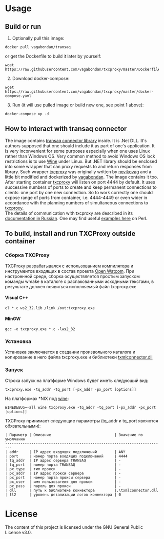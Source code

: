# Usage

## Build or run
1. Optionally pull this image:
```
docker pull vagabondan/transaq
```
or get the Dockerfile to build it later by yourself:
```
wget https://raw.githubusercontent.com/vagabondan/txcproxy/master/Dockerfile
```
2. Download docker-compose:
```
wget https://raw.githubusercontent.com/vagabondan/txcproxy/master/docker-compose.yaml
```
3. Run (it will use pulled image or build new one, see point 1 above):
```
docker-compose up -d
```

## How to interact with transaq connector
The image contains [transaq connector library](https://www.finam.ru/files/616TXmlConnector.2.21.2.zip) inside. It is .Net DLL. It's authors supposed that one should include it as part of one's application. It is very inconvenient for some purposes especially when one uses Linux rather than Windows OS.
Very common method to avoid Windows OS lock restrictions is to use [Wine](https://www.winehq.org/) under Linux. But .NET library should be enclosed into some wrapper that can proxy requests to and return responses from library.
Such wrapper [txcproxy](https://github.com/vagabondan/TXCProxy) was originally written by [novikovag](https://github.com/novikovag) and a little bit modified and dockerized by [vagabondan](https://github.com/vagabondan). The image contains it too.
<br>
After starting container [txcproxy](https://github.com/vagabondan/TXCProxy) will listen on port 4444 by default. It uses successive numbers of ports to create and keep permanent connections to clients: one port by one new connection. So to work correctly one should expose range of ports from container, i.e. 4444-4449 or even wider in accordance with the planning numbers of simultaneous connections to [txcproxy](https://github.com/vagabondan/TXCProxy).
<br>
The details of communication with txcproxy are described in its [documentation in Russian](https://raw.githubusercontent.com/vagabondan/txcproxy/master/docs/txcproxy.pdf).
One may find useful [examples here](https://github.com/vagabondan/TXCProxy/tree/master/examples) on Perl.

## To build, install and run TXCProxy outside container

### Сборка TXCProxy
TXCProxy разрабатывался с использованием компилятора и инструментов входящих в 
состав проекта [Open Watcom](http://www.openwatcom.org/). При настроенной среде, 
сборка осуществляется простым запуском команды wmake в каталоге с распакованными 
исходными текстами, в результате должен появиться исполняемый файл txcproxy.exe

#### Visual C++

    cl *.c ws2_32.lib /link /out:txcproxy.exe

#### MinGW   
    
    gcc -o txcproxy.exe *.c -lws2_32
    
### Установка
Установка заключается в создании произвольного каталога и копирование в него файла 
txcproxy.exe и библиотеки [txmlconnector.dll](http://www.finam.ru/howtotrade/tconnector/default.asp)

### Запуск
Строка запуск на платформе Windows будет иметь следующий вид:

    txcproxy.exe -tq_addr -tq_port [-px_addr -px_port [options]]

На платформах *NIX под [wine](http://www.winehq.org):

    WINEDEBUG=-all wine txcproxy.exe -tq_addr -tq_port [-px_addr -px_port [options]]

TXCProxy принимает следующие параметры (tq_addr и tq_port являются обязательными):
    
    | Параметр | Описание                             | Значение по умолчанию 
    -------------------------------------------------------------------------
    | addr     | IP адрес входящих подключений        | ANY 
    | port     | номер порта входящих подключений     | 4444 
    | tq_addr  | IP адрес сервера TRANSAQ             | - 
    | tq_port  | номер порта TRANSAQ                  | - 
    | px_type  | тип прокси                           | - 
    | px_addr  | IP адрес прокси сервера              | - 
    | px_port  | номер порта прокси сервера           | - 
    | px_user  | имя пользователя для прокси          | - 
    | px_pass  | пароль для прокси                    | - 
    | dll      | путь к библиотеке коннектора         |.\txmlconnector.dll 
    | ll2      | уровень детализации логов коннектора | 0 


# License
The content of this project is licensed under the GNU General Public License v3.0.
